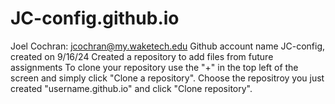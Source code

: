 # JC-config.github.io
Joel Cochran: jcochran@my.waketech.edu
Github account name JC-config, created on 9/16/24
Created a repository to add files from future assignments
To clone your repository use the "+" in the top left of the screen and simply click "Clone a repository". Choose the repositroy you just created "username.github.io" and click "Clone repository".

